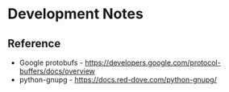 # Development Notes

## Reference

 - Google protobufs - https://developers.google.com/protocol-buffers/docs/overview
 - python-gnupg - https://docs.red-dove.com/python-gnupg/
